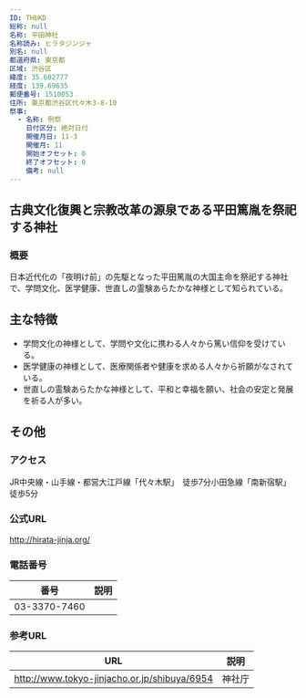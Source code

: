```yaml
---
ID: THbKD
総称: null
名称: 平田神社
名称読み: ヒラタジンジャ
別名: null
都道府県: 東京都
区域: 渋谷区
緯度: 35.682777
経度: 139.69635
郵便番号: 1510053
住所: 東京都渋谷区代々木3-8-10
祭事:
  - 名称: 例祭
    日付区分: 絶対日付
    開催月日: 11-3
    開催月: 11
    開始オフセット: 0
    終了オフセット: 0
    備考: null
---
```


## 古典文化復興と宗教改革の源泉である平田篤胤を祭祀する神社

### 概要

日本近代化の「夜明け前」の先駆となった平田篤胤の大国主命を祭祀する神社で、学問文化、医学健康、世直しの霊験あらたかな神様として知られている。

## 主な特徴

- 学問文化の神様として、学問や文化に携わる人々から篤い信仰を受けている。
- 医学健康の神様として、医療関係者や健康を求める人々から祈願がなされている。
- 世直しの霊験あらたかな神様として、平和と幸福を願い、社会の安定と発展を祈る人が多い。

## その他

### アクセス

JR中央線・山手線・都営大江戸線「代々木駅」　徒歩7分小田急線「南新宿駅」　徒歩5分

### 公式URL

http://hirata-jinja.org/

### 電話番号

| 番号         | 説明 |
| ------------ | ---- |
| 03-3370-7460 |      |

### 参考URL

| URL                                          | 説明   |
| -------------------------------------------- | ------ |
| http://www.tokyo-jinjacho.or.jp/shibuya/6954 | 神社庁 |
